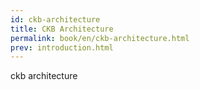 ```yaml
---
id: ckb-architecture
title: CKB Architecture
permalink: book/en/ckb-architecture.html
prev: introduction.html
---
```


ckb architecture
